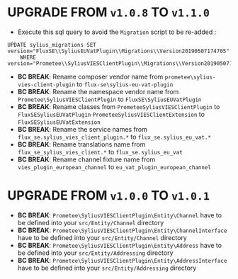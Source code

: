 # UPGRADE FROM `v1.0.8` TO `v1.1.0`

* Execute this sql query to avoid the `Migration` script to be re-added :

```mysql
UPDATE sylius_migrations SET version="FluxSE\\SyliusEUVatPlugin\\Migrations\\Version20190507174705"
    WHERE version="Prometee\\SyliusVIESClientPlugin\\Migrations\\Version20190507174705";
```

* **BC BREAK**: Rename composer vendor name from
  `prometee\sylius-vies-client-plugin` to `flux-se\sylius-eu-vat-plugin`
* **BC BREAK**: Rename the namespace vendor name from
  `Prometee\SyliusVIESClientPlugin` to `FluxSE\SyliusEUVatPlugin`
* **BC BREAK**: Rename classes from
  `PrometeeSyliusVIESClientPlugin` to `FluxSESyliusEUVatPlugin`
  `PrometeeSyliusVIESClientExtension` to `FluxSESyliusEUVatExtension`
* **BC BREAK**: Rename the service names from
  `flux_se.sylius_vies_client_plugin.*` to `flux_se.sylius_eu_vat.*`
* **BC BREAK**: Rename translations name from
  `flux_se_sylius_vies_client.*` to `flux_se.sylius_eu_vat`
* **BC BREAK**: Rename channel fixture name from
  `vies_plugin_european_channel` to `eu_vat_plugin_european_channel`

# UPGRADE FROM `v1.0.0` TO `v1.0.1`

* **BC BREAK**: `Prometee\SyliusVIESClientPlugin\Entity\Channel` have to be defined into your `src/Entity/Channel` directory 
* **BC BREAK**: `Prometee\SyliusVIESClientPlugin\Entity\ChannelInterface` have to be defined into your `src/Entity/Channel` directory 
* **BC BREAK**: `Prometee\SyliusVIESClientPlugin\Entity\Address` have to be defined into your `src/Entity/Addressing` directory
* **BC BREAK**: `Prometee\SyliusVIESClientPlugin\Entity\AddressInterface` have to be defined into your `src/Entity/Addressing` directory

